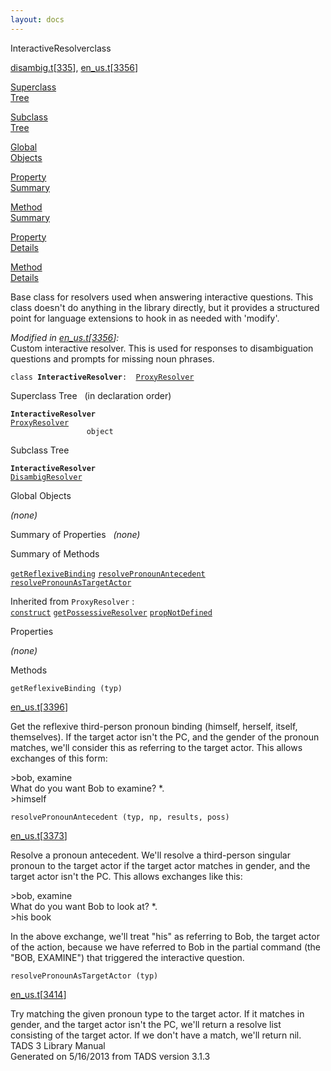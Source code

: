 ```yaml
---
layout: docs
---
```

<span class="title">InteractiveResolver</span><span class="type">class</span>

[disambig.t](../file/disambig.t.html)\[[335](../source/disambig.t.html#335)\],
[en_us.t](../file/en_us.t.html)\[[3356](../source/en_us.t.html#3356)\]

[Superclass  
Tree](#_SuperClassTree_)

[Subclass  
Tree](#_SubClassTree_)

[Global  
Objects](#_ObjectSummary_)

[Property  
Summary](#_PropSummary_)

[Method  
Summary](#_MethodSummary_)

[Property  
Details](#_Properties_)

[Method  
Details](#_Methods_)



Base class for resolvers used when answering interactive questions. This
class doesn't do anything in the library directly, but it provides a
structured point for language extensions to hook in as needed with
'modify'.

*Modified in
[en_us.t](../file/en_us.t.html)\[[3356](../source/en_us.t.html#3356)\]:*  
Custom interactive resolver. This is used for responses to
disambiguation questions and prompts for missing noun phrases.

`class `**`InteractiveResolver`**` :   `[`ProxyResolver`](../object/ProxyResolver.html)



<span id="_SuperClassTree_"></span>



<span class="hdln">Superclass Tree</span>   (in declaration order)



**`InteractiveResolver`**  
[`ProxyResolver`](../object/ProxyResolver.html)  
`                 object`  
<span id="_SubClassTree_"></span>



<span class="hdln">Subclass Tree</span>  



**`InteractiveResolver`**  
[`DisambigResolver`](../object/DisambigResolver.html)  
<span id="_ObjectSummary_"></span>



<span class="hdln">Global Objects</span>  



*(none)* <span id="_PropSummary_"></span>



<span class="hdln">Summary of Properties</span>  
*(none)* <span id="_MethodSummary_"></span>



<span class="hdln">Summary of Methods</span>  



[`getReflexiveBinding`](#getReflexiveBinding) [`resolvePronounAntecedent`](#resolvePronounAntecedent) [`resolvePronounAsTargetActor`](#resolvePronounAsTargetActor)

Inherited from `ProxyResolver` :  
[`construct`](../object/ProxyResolver.html#construct) [`getPossessiveResolver`](../object/ProxyResolver.html#getPossessiveResolver) [`propNotDefined`](../object/ProxyResolver.html#propNotDefined)

<span id="_Properties_"></span>



<span class="hdln">Properties</span>  



*(none)* <span id="_Methods_"></span>



<span class="hdln">Methods</span>  



<span id="getReflexiveBinding"></span>

`getReflexiveBinding (typ)`

[en_us.t](../file/en_us.t.html)\[[3396](../source/en_us.t.html#3396)\]



Get the reflexive third-person pronoun binding (himself, herself,
itself, themselves). If the target actor isn't the PC, and the gender of
the pronoun matches, we'll consider this as referring to the target
actor. This allows exchanges of this form:

  
\>bob, examine  
What do you want Bob to examine? \*.  
\>himself



<span id="resolvePronounAntecedent"></span>

`resolvePronounAntecedent (typ, np, results, poss)`

[en_us.t](../file/en_us.t.html)\[[3373](../source/en_us.t.html#3373)\]



Resolve a pronoun antecedent. We'll resolve a third-person singular
pronoun to the target actor if the target actor matches in gender, and
the target actor isn't the PC. This allows exchanges like this:

  
\>bob, examine  
What do you want Bob to look at? \*.  
\>his book

In the above exchange, we'll treat "his" as referring to Bob, the target
actor of the action, because we have referred to Bob in the partial
command (the "BOB, EXAMINE") that triggered the interactive question.



<span id="resolvePronounAsTargetActor"></span>

`resolvePronounAsTargetActor (typ)`

[en_us.t](../file/en_us.t.html)\[[3414](../source/en_us.t.html#3414)\]



Try matching the given pronoun type to the target actor. If it matches
in gender, and the target actor isn't the PC, we'll return a resolve
list consisting of the target actor. If we don't have a match, we'll
return nil.
TADS 3 Library Manual  
Generated on 5/16/2013 from TADS version 3.1.3


